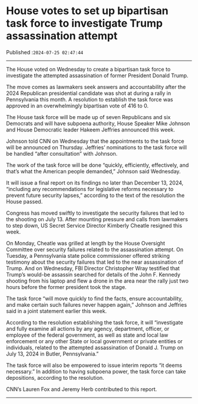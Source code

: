 # House votes to set up bipartisan task force to investigate Trump assassination attempt

Published :`2024-07-25 02:47:44`

---

The House voted on Wednesday to create a bipartisan task force to investigate the attempted assassination of former President Donald Trump.

The move comes as lawmakers seek answers and accountability after the 2024 Republican presidential candidate was shot at during a rally in Pennsylvania this month. A resolution to establish the task force was approved in an overwhelmingly bipartisan vote of 416 to 0.

The House task force will be made up of seven Republicans and six Democrats and will have subpoena authority, House Speaker Mike Johnson and House Democratic leader Hakeem Jeffries announced this week.

Johnson told CNN on Wednesday that the appointments to the task force will be announced on Thursday. Jeffries’ nominations to the task force will be handled “after consultation” with Johnson.

The work of the task force will be done “quickly, efficiently, effectively, and that’s what the American people demanded,” Johnson said Wednesday.

It will issue a final report on its findings no later than December 13, 2024, “including any recommendations for legislative reforms necessary to prevent future security lapses,” according to the text of the resolution the House passed.

Congress has moved swiftly to investigate the security failures that led to the shooting on July 13. After mounting pressure and calls from lawmakers to step down, US Secret Service Director Kimberly Cheatle resigned this week.

On Monday, Cheatle was grilled at length by the House Oversight Committee over security failures related to the assassination attempt. On Tuesday, a Pennsylvania state police commissioner offered striking testimony about the security failures that led to the near assassination of Trump. And on Wednesday, FBI Director Christopher Wray testified that Trump’s would-be assassin searched for details of the John F. Kennedy shooting from his laptop and flew a drone in the area near the rally just two hours before the former president took the stage.

The task force “will move quickly to find the facts, ensure accountability, and make certain such failures never happen again,” Johnson and Jeffries said in a joint statement earlier this week.

According to the resolution establishing the task force, it will “investigate and fully examine all actions by any agency, department, officer, or employee of the federal government, as well as state and local law enforcement or any other State or local government or private entities or individuals, related to the attempted assassination of Donald J. Trump on July 13, 2024 in Butler, Pennsylvania.”

The task force will also be empowered to issue interim reports “it deems necessary.” In addition to having subpoena power, the task force can take depositions, according to the resolution.

CNN’s Lauren Fox and Jeremy Herb contributed to this report.

---

